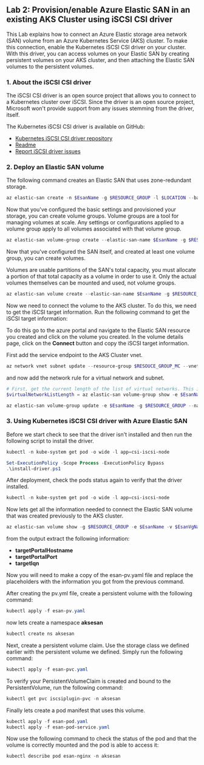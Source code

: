 
## Lab 2: Provision/enable Azure Elastic SAN in an existing AKS Cluster using iSCSI CSI driver

This Lab explains how to connect an Azure Elastic storage area network (SAN) volume from an Azure Kubernetes Service (AKS) cluster. To make this connection, enable the Kubernetes iSCSI CSI driver on your cluster. With this driver, you can access volumes on your Elastic SAN by creating persistent volumes on your AKS cluster, and then attaching the Elastic SAN volumes to the persistent volumes.

### 1. About the iSCSI CSI driver
The iSCSI CSI driver is an open source project that allows you to connect to a Kubernetes cluster over iSCSI. Since the driver is an open source project, Microsoft won't provide support from any issues stemming from the driver, itself.

The Kubernetes iSCSI CSI driver is available on GitHub:

- [Kubernetes iSCSI CSI driver repository](https://github.com/kubernetes-csi/csi-driver-iscsi)
- [Readme](https://github.com/kubernetes-csi/csi-driver-iscsi/blob/master/README.md)
- [Report iSCSI driver issues](https://github.com/kubernetes-csi/csi-driver-iscsi/issues)

### 2. Deploy an Elastic SAN volume

The following command creates an Elastic SAN that uses zone-redundant storage.

```powershell	
az elastic-san create -n $EsanName -g $RESOURCE_GROUP -l $LOCATION --base-size-tib 50 --extended-capacity-size-tib 20 --sku "{name:Premium_ZRS,tier:Premium}"
```

Now that you've configured the basic settings and provisioned your storage, you can create volume groups. Volume groups are a tool for managing volumes at scale. Any settings or configurations applied to a volume group apply to all volumes associated with that volume group.

```powershell
az elastic-san volume-group create --elastic-san-name $EsanName -g $RESOURCE_GROUP -n $EsanVgName
```

Now that you've configured the SAN itself, and created at least one volume group, you can create volumes.

Volumes are usable partitions of the SAN's total capacity, you must allocate a portion of that total capacity as a volume in order to use it. Only the actual volumes themselves can be mounted and used, not volume groups.


```powershell
az elastic-san volume create --elastic-san-name $EsanName -g $RESOURCE_GROUP -v $EsanVgName -n $VolumeName --size-gib 2000
```

Now we need to connect the volume to the AKS cluster. To do this, we need to get the iSCSI target information. Run the following command to get the iSCSI target information:

To do this go to the azure portal and navigate to the Elastic SAN resource you created and click on the volume you created. In the volume details page, click on the **Connect** button and copy the iSCSI target information.

First add the service endpoint to the AKS Cluster vnet.

```powershell
az network vnet subnet update --resource-group $RESOUCE_GROUP_MC --vnet-name $VNET_NAME --name "aks-subnet" --service-endpoints "Microsoft.Storage.Global" 
```

and now add the network rule for a virtual network and subnet.

```powershell
# First, get the current length of the list of virtual networks. This is needed to ensure you append a new network instead of replacing existing ones.
$virtualNetworkListLength = az elastic-san volume-group show -e $EsanName -n $EsanVgName -g $RESOURCE_GROUP --query 'length(networkAcls.virtualNetworkRules)'

az elastic-san volume-group update -e $EsanName -g $RESOURCE_GROUP --name $EsanVgName --network-acls virtual-network-rules[$virtualNetworkListLength] "{virtualNetworkRules:[{id:/subscriptions/subscriptionID/resourceGroups/RGName/providers/Microsoft.Network/virtualNetworks/$VNET_NAME/subnets/default, action:Allow}]}"
```

### 3. Using Kubernetes iSCSI CSI driver with Azure Elastic SAN

Before we start check to see that the driver isn't installed and then run the following script to install the driver.

```powershell	
kubectl -n kube-system get pod -o wide -l app=csi-iscsi-node
```

```powershell	
Set-ExecutionPolicy -Scope Process -ExecutionPolicy Bypass
.\install-driver.ps1
```
After deployment, check the pods status again to verify that the driver installed.

```powershell	
kubectl -n kube-system get pod -o wide -l app=csi-iscsi-node
```

Now lets get all the information needed to connect the Elastic SAN volume that was created previously to the AKS cluster.

```powershell	
az elastic-san volume show -g $RESOURCE_GROUP -e $EsanName -v $EsanVgName -n $VolumeName
```

from the output extract the following information:
- **targetPortalHostname**
- **targetPortalPort**
- **targetIqn**

Now you will need to make a copy of the esan-pv.yaml file and replace the placeholders with the information you got from the previous command.

After creating the pv.yml file, create a persistent volume with the following command:

```powershell	
kubectl apply -f esan-pv.yaml
```

now lets create a namespace **aksesan**
    
```powershell
kubectl create ns aksesan
```

Next, create a persistent volume claim. Use the storage class we defined earlier with the persistent volume we defined. Simply run the following command:

```powershell
kubectl apply -f esan-pvc.yaml
```

To verify your PersistentVolumeClaim is created and bound to the PersistentVolume, run the following command:

```powershell
kubectl get pvc iscsiplugin-pvc -n aksesan
```

Finally lets create a pod manifest that uses this volume.

```powershell
kubectl apply -f esan-pod.yaml
kubectl apply -f esan-pod-service.yaml
```

Now use the following command to check the status of the pod and that the volume is correctly mounted and the pod is able to access it:

```powershell
kubectl describe pod esan-nginx -n aksesan
```

